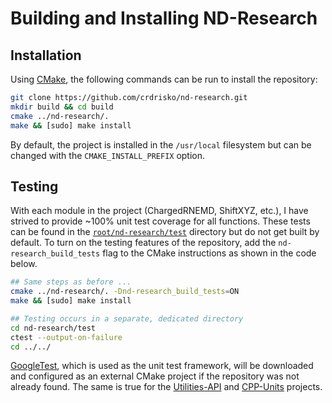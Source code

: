# Building and Installing ND-Research

## Installation

Using [CMake](https://cmake.org), the following commands can be run to install the repository:

```bash
git clone https://github.com/crdrisko/nd-research.git
mkdir build && cd build
cmake ../nd-research/.
make && [sudo] make install
```

By default, the project is installed in the `/usr/local` filesystem but can be changed with the `CMAKE_INSTALL_PREFIX` option.

## Testing

With each module in the project (ChargedRNEMD, ShiftXYZ, etc.), I have strived to provide ~100% unit test coverage for all functions. These tests can be found in the [`root/nd-research/test`](https://github.com/crdrisko/cpp-units/tree/master/nd-research/test) directory but do not get built by default. To turn on the testing features of the repository, add the `nd-research_build_tests` flag to the CMake instructions as shown in the code below.

```bash
## Same steps as before ...
cmake ../nd-research/. -Dnd-research_build_tests=ON
make && [sudo] make install

## Testing occurs in a separate, dedicated directory
cd nd-research/test
ctest --output-on-failure
cd ../../
```

[GoogleTest](https://github.com/google/googletest), which is used as the unit test framework, will be downloaded and configured as an external CMake project if the repository was not already found. The same is true for the [Utilities-API](https://github.com/crdrisko/utilities-api) and [CPP-Units](https://github.com/crdrisko/cpp-units) projects.
